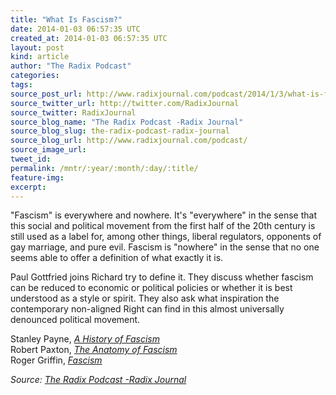 ```yaml
---
title: "What Is Fascism?"
date: 2014-01-03 06:57:35 UTC
created_at: 2014-01-03 06:57:35 UTC
layout: post
kind: article
author: "The Radix Podcast"
categories: 
tags: 
source_post_url: http://www.radixjournal.com/podcast/2014/1/3/what-is-fascism
source_twitter_url: http://twitter.com/RadixJournal
source_twitter: RadixJournal
source_blog_name: "The Radix Podcast -Radix Journal"
source_blog_slug: the-radix-podcast-radix-journal
source_blog_url: http://www.radixjournal.com/podcast/
source_image_url: 
tweet_id:
permalink: /mntr/:year/:month/:day/:title/
feature-img: 
excerpt:
---
```

<p>"Fascism" is everywhere and nowhere. It's "everywhere" in the sense that this social and political movement from the first half of the 20th century is still used as a label for, among other things, liberal regulators, opponents of gay marriage, and pure evil.  Fascism is "nowhere" in the sense that no one seems able to offer a definition of what exactly it is.  </p>

<p>Paul Gottfried joins Richard try to define it.  They discuss whether fascism can be reduced to economic or political policies or whether it is best understood as a style or spirit.  They also ask what inspiration the contemporary non-aligned Right can find in this almost universally denounced political movement.    </p>

<p>Stanley Payne, <a href="http://www.amazon.com/History-Fascism-1914-1945-Stanley-Payne/dp/0299148742/ref=sr_1_2?s=books&amp;ie=UTF8&amp;qid=1388732158&amp;sr=1-2&amp;keywords=stanley+payne+fascism"><em>A History of Fascism</em></a> <br>
Robert Paxton, <a href="http://www.amazon.com/Anatomy-Fascism-Robert-O-Paxton-ebook/dp/B000XUBE6G/ref=sr_1_1?s=books&amp;ie=UTF8&amp;qid=1388732120&amp;sr=1-1&amp;keywords=paxton+fascism"><em>The Anatomy of Fascism</em></a> <br>
Roger Griffin, <a href="http://www.amazon.com/Fascism-Oxford-Readers-Roger-Griffin/dp/0192892495/ref=sr_1_1?s=books&amp;ie=UTF8&amp;qid=1388732081&amp;sr=1-1&amp;keywords=griffin+fascism"><em>Fascism</em></a>  </p><div class="">
    <i>Source: <a href="http://www.radixjournal.com/podcast/">The Radix Podcast -Radix Journal</a></i>
</div>
